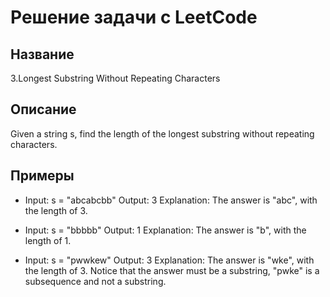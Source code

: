 # Решение задачи с LeetCode 

## Название 

  3.Longest Substring Without Repeating Characters

## Описание

  Given a string s, find the length of the longest substring without repeating characters.

## Примеры

* Input: s = "abcabcbb"
  Output: 3
  Explanation: The answer is "abc", with the length of 3.
  
* Input: s = "bbbbb"
  Output: 1
  Explanation: The answer is "b", with the length of 1.
  
* Input: s = "pwwkew"
  Output: 3
  Explanation: The answer is "wke", with the length of 3.
  Notice that the answer must be a substring, "pwke" is a subsequence and not a substring.
